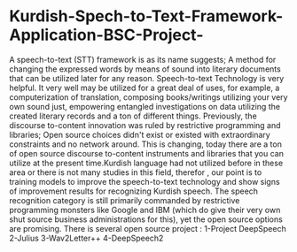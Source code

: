 # Kurdish-Spech-to-Text-Framework-Application-BSC-Project-
A speech-to-text (STT) framework is as its name suggests; A method for changing the expressed words by means of sound into literary documents that can be utilized later for any reason.   Speech-to-text Technology is very helpful. It very well may be utilized for a great deal of uses, for example, a computerization of translation, composing books/writings utilizing your very own sound just, empowering entangled investigations on data utilizing the created literary records and a ton of different things.   Previously, the discourse to-content innovation was ruled by restrictive programming and libraries; Open source choices didn't exist or existed with extraordinary constraints and no network around. This is changing, today there are a ton of open source discourse to-content instruments and libraries that you can utilize at the present time.Kurdish language had not utilized before in these area or there is not many studies in this field, therefor , our point is to training  models to improve the speech-to-text technology and show signs of improvement results for recognizing Kurdish speech. The speech recognition category is still primarily commanded by restrictive programming monsters like Google and IBM (which do give their very own shut source business administrations for this), yet the open source options are promising. There is several open source project : 1-Project DeepSpeech 2-Julius 3-Wav2Letter++ 4-DeepSpeech2
